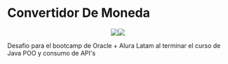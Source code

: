 <h1>Convertidor De Moneda</h1>
<p align="center"><img src="https://img.shields.io/badge/IntelliJ_IDEA-000000.svg?style=for-the-badge&logo=intellij-idea&logoColor=white></p>
<p align="center"><img src="https://img.shields.io/badge/STATUS-Terminado-green"></p>

Desafio para el bootcamp de Oracle + Alura Latam al terminar el curso de Java POO y consumo de API's
